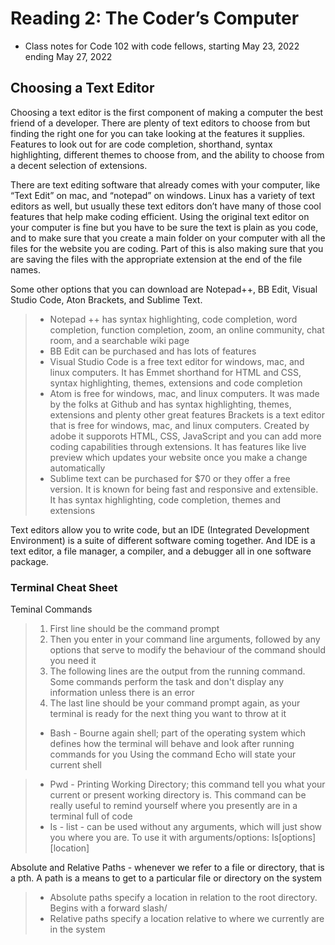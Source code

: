 # Reading 2: The Coder’s Computer
* Class notes for Code 102 with code fellows, starting May 23, 2022 ending May 27, 2022
## Choosing a Text Editor

Choosing a text editor is the first component of making a computer the best friend of a developer. There are plenty of text editors to choose from but finding the right one for you can take looking at the features it supplies. Features to look out for are code completion, shorthand, syntax highlighting, different themes to choose from, and the ability to choose from a decent selection of extensions.

There are text editing software that already comes with your computer, like “Text Edit” on mac, and “notepad” on windows. Linux has a variety of text editors as well, but usually these text editors don’t have many of those cool features that help make coding efficient. Using the original text editor on your computer is fine but you have to be sure the text is plain as you code, and to make sure that you create a main folder on your computer with all the files for the website you are coding. Part of this is also making sure that you are saving the files with the appropriate extension at the end of the file names. 

Some other options that you can download are Notepad++, BB Edit, Visual Studio Code, Aton Brackets, and Sublime Text.

> - Notepad ++ has syntax highlighting, code completion, word completion, function completion, zoom, an online community, chat room, and a searchable wiki page
> - BB Edit can be purchased and has lots of features
> - Visual Studio Code is a free text editor for windows, mac, and linux computers. It has Emmet shorthand for HTML and CSS, syntax highlighting, themes, extensions and code completion
> - Atom is free for windows, mac, and linux computers. It was made by the folks at Github and has syntax highlighting, themes, extensions and plenty other great features
Brackets is a text editor that is free for windows, mac, and linux computers. Created by adobe it supporots HTML, CSS, JavaScript and you can add more coding capabilities through extensions. It has features like live preview which updates your website once you make a change automatically
> - Sublime text can be purchased for $70 or they offer a free version. It is known for being fast and responsive and extensible. It has syntax highlighting, code completion, themes and extensions

Text editors allow you to write code, but an IDE (Integrated Development Environment) is a suite of different software coming together. And IDE is a text editor, a file manager, a compiler, and a debugger all in one software package. 

### Terminal Cheat Sheet
Teminal Commands
> 1. First line should be the command prompt
>  1. Then you enter in your command line arguments, followed by any options that serve to modify the behaviour of the command should you need it
>  2. The following lines are the output from the running command. Some commands perform the task and don't display any information unless there is an error
> 2. The last line should be your command prompt again, as your terminal is ready for the next thing you want to throw at it
> * Bash - Bourne again shell; part of the operating system which defines how the terminal will behave and look after running commands for you
Using the command Echo will state your current shell

> * Pwd - Printing Working Directory; this command tell you what your current or present working directory is. This command can be really useful to remind yourself where you presently are in a terminal full of code
> * Is - list - can be used without any arguments, which will just show you where you are. To use it with arguments/options: Is[options][location]

Absolute and Relative Paths - whenever we refer to a file or directory, that is a pth. A path is a means to get to a particular file or directory on the system

> - Absolute paths specify a location in relation to the root directory. Begins with a forward slash/
> - Relative paths specify a location relative to where we currently are in the system

